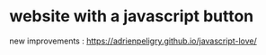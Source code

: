 # website with a javascript button
new improvements : https://adrienpeligry.github.io/javascript-love/
